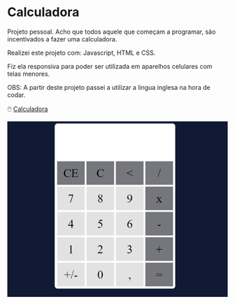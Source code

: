# Calculadora

Projeto pessoal. Acho que todos aquele que começam a programar, são incentivados a fazer uma calculadora. 

Realizei este projeto com: Javascript, HTML e CSS. 

Fiz ela responsiva para poder ser utilizada em aparelhos celulares com telas menores. 

OBS: A partir deste projeto passei a utilizar a lingua inglesa na hora de codar. 

🖱️ [Calculadora](https://calculadorabysamir.netlify.app/)

<a href="https://calculadorabysamir.netlify.app/"> <img src="./calculadora.png"></img> </a>
